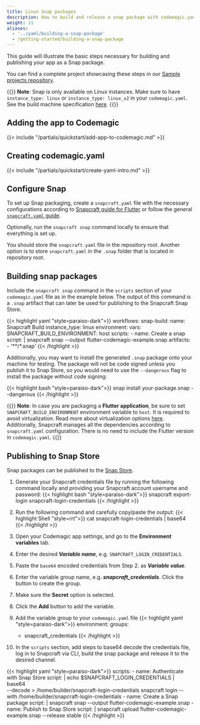 ```yaml
---
title: Linux Snap packages
description: How to build and release a snap package with codemagic.yaml
weight: 11
aliases:
  - '../yaml/building-a-snap-package'
  - /getting-started/building-a-snap-package
---
```


This guide will illustrate the basic steps necessary for building and publishing your app as a Snap package.

You can find a complete project showcasing these steps in our [Sample projects repository](https://github.com/codemagic-ci-cd/flutter-snapcraft-example/).

{{<notebox>}}
**Note**: Snap is only available on Linux instances. Make sure to have `instance_type: linux` or `instance_type: linux_x2` in your `codemagic.yaml`. See the build machine specification [here](../specs/versions-linux/).
{{</notebox>}}

## Adding the app to Codemagic
{{< include "/partials/quickstart/add-app-to-codemagic.md" >}}
## Creating codemagic.yaml
{{< include "/partials/quickstart/create-yaml-intro.md" >}}

## Configure Snap

To set up Snap packaging, create a `snapcraft.yaml` file with the necessary configurations according to [Snapcraft guide for Flutter](https://snapcraft.io/docs/flutter-applications) or follow the general [`snapcraft.yaml` guide](https://snapcraft.io/docs/creating-snapcraft-yaml).

Optionally, run the `snapcraft snap` command locally to ensure that everything is set up.

You should store the `snapcraft.yaml` file in the repository root. Another option is to store `snapcraft.yaml` in the `.snap` folder that is located in repository root.


## Building snap packages

Include the `snapcraft snap` command in the `scripts` section of your `codemagic.yaml` file as in the example below. The output of this command is a `.snap` artifact that can later be used for publishing to the Snapcraft Snap Store.

{{< highlight yaml "style=paraiso-dark">}}
workflows:
  snap-build:
    name: Snapcraft Build
    instance_type: linux
    environment:
      vars:
        SNAPCRAFT_BUILD_ENVIRONMENT: host
    scripts:
      - name: Create a snap
        script: | 
          snapcraft snap --output flutter-codemagic-example.snap
    artifacts:
        - '**/*.snap'
{{< /highlight >}}


Additionally, you may want to install the generated `.snap` package onto your machine for testing. The package will not be code signed unless you publish it to Snap Store, so you would need to use the `--dangerous` flag to install the package without code signing:

{{< highlight bash "style=paraiso-dark">}}
    snap install your-package.snap --dangerous
{{< /highlight >}}

{{<notebox>}}
**Note**: In case you are packaging a **Flutter application**, be sure to set `SNAPCRAFT_BUILD_ENVIRONMENT` environment variable to `host`. It is required to avoid virtualization. Read more about virtualization options [here](https://flutter.dev/docs/deployment/linux). Additionally, Snapcraft manages all the dependencies according to `snapcraft.yaml` configuration. There is no need to include the Flutter version in `codemagic.yaml`.
{{</notebox>}}


## Publishing to Snap Store

Snap packages can be published to the [Snap Store](https://snapcraft.io/).

1. Generate your Snapcraft credentials file by running the following command locally and providing your Snapcraft account username and password:
{{< highlight bash "style=paraiso-dark">}}
snapcraft export-login snapcraft-login-credentials
{{< /highlight >}}

2. Run the following command and carefully copy/paste the output:
{{< highlight Shell "style=rrt">}}
cat  snapcraft-login-credentials | base64
{{< /highlight >}}

3. Open your Codemagic app settings, and go to the **Environment variables** tab.
4. Enter the desired **_Variable name_**, e.g. `SNAPCRAFT_LOGIN_CREDENTIALS`.
5. Paste the `base64` encoded credentials from Step 2. as **_Variable value_**.
6. Enter the variable group name, e.g. **_snapcraft_credentials_**. Click the button to create the group.
7. Make sure the **Secret** option is selected.
8. Click the **Add** button to add the variable.

9. Add the variable group to your `codemagic.yaml` file
{{< highlight yaml "style=paraiso-dark">}}
  environment:
    groups:
      - snapcraft_credentials
{{< /highlight >}}


10. In the `scripts` section, add steps to base64 decode the credentials file, log in to Snapcraft via CLI, build the snap package and release it to the desired channel.

{{< highlight yaml "style=paraiso-dark">}}
  scripts:
    - name: Authenticate with Snap Store
      script: | 
        echo $SNAPCRAFT_LOGIN_CREDENTIALS | base64 \
          --decode > /home/builder/snapcraft-login-credentials
        snapcraft login --with /home/builder/snapcraft-login-credentials
    - name: Create a Snap package
      script: | 
        snapcraft snap --output flutter-codemagic-example.snap
    - name: Publish to Snap Store
      script: | 
        snapcraft upload flutter-codemagic-example.snap --release stable
{{< /highlight >}}

